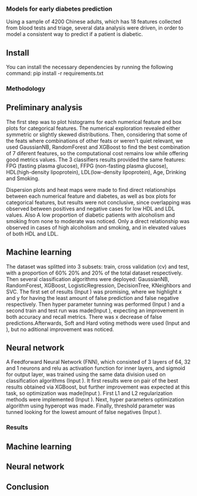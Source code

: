 ### Models for early diabetes prediction

Using a sample of 4200 Chinese adults, which has 18 features collected from blood tests and triage, several data analysis were driven, in order to model a consistent way to predict if a patient is diabetic.
## Install
You can install the necessary dependencies by running the following command:
pip install -r requirements.txt

### Methodology

## Preliminary analysis

The first step was to plot histograms for each numerical feature and box plots for categorical features. The numerical exploration revealed either symmetric or slightly skewed distributions. Then, considering that some of the feats where combinations of other feats or weren't quiet relevant, we used GaussianNB, RandomForest and XGBoost to find the best combination of 7 diferent features, so the computational cost remains low while offering good metrics values. The 3 classifiers results provided the same features: FPG (fasting plasma glucose), FFPG (non-fasting plasma glucose), HDL(high-density lipoprotein), LDL(low-density lipoprotein), Age, Drinking and Smoking.

Dispersion plots and heat maps were made to find direct relationships between each numerical feature and diabetes, as well as box plots for categorical features, but results were not conclusive, since overlapping was observed between positives and negative cases for low HDL and LDL values. Also A low proportion of diabetic patients with alcoholism and smoking from none to moderate was noticed. Only a direct relationship was observed in cases of high alcoholism and smoking, and in elevated values of both HDL and LDL.

## Machine learning

The dataset was splitted into 3 subsets: train, cross validation (cv) and test, with a proportion of 60% 20% and 20% of the total dataset respectively. Then several classification algorithms were deployed: GaussianNB, RandomForest, XGBoost,  LogisticRegression, DecisionTree, KNeighbors and SVC. The first set of results (Input ) was promising, where we highlight x and y for having the least amount of false prediction and false negative respectively. Then hyper parameter tunning was performed (Input ) and a second train and test run was made(Input ), expecting an improvement in both accuracy and recall metrics. There was x decrease of false predictions.Afterwards, Soft and Hard voting methods were used (Input and ), but no aditional improvement was noticed.

## Neural network

A Feedforward Neural Network (FNN), which consisted of 3 layers of 64, 32 and 1 neurons and relu as activation function for inner layers, and sigmoid for output layer, was trained using the same data division used on classification algorithms (Input ). It first results were on pair of the best results obtained via XGBoost, but further improvement was expected at this task, so optimization was made(Input ). First L1 and L2 regularization methods were implemented (Input ). Next, hyper parameters optimization algorithm using hyperopt was made. Finally, threshold parameter was tunned looking for the lowest amount of false negatives (Input ). 

### Results

## Machine learning

## Neural network

## Conclusion

